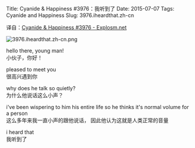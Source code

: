 Title: Cyanide & Happiness #3976：我听到了
Date: 2015-07-07
Tags: Cyanide and Happiness
Slug: 3976.iheardthat.zh-cn

译自：[Cyanide & Happiness #3976 - Explosm.net](http://explosm.net/comics/3976/)


![3976.iheardthat.zh-cn.png](/static/images/comics/3976.iheardthat.zh-cn.png)



hello there, young man!     
小伙子，你好！


pleased to meet you     
很高兴遇到你

why does he talk so quietly?        
为什么他说话这么小声？

i've been wispering
to him his entire
life so he thinks
it's normal volume for a person         
这么多年来我一直小声的跟他说话，
因此他认为这就是人类正常的音量


i heard that       
我听到了